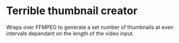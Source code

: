 # Terrible thumbnail creator
Wraps over FFMPEG to generate a set number of thumbnails at even intervals dependant on the length of the video input.
